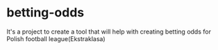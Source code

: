 # betting-odds

It's a project to create a tool that will help with creating betting odds for Polish football league(Ekstraklasa) 
